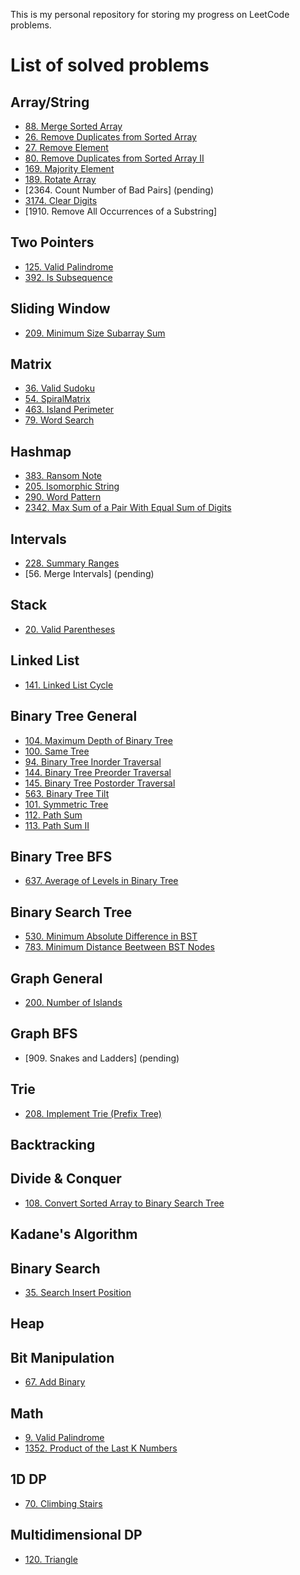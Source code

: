 This is my personal repository for storing my progress on LeetCode problems.

# List of solved problems
## Array/String
- [88. Merge Sorted Array](https://github.com/Elianfm/LeetCode/tree/main/src/88.%20Merge%20Sorted%20Array)
- [26. Remove Duplicates from Sorted Array](https://github.com/Elianfm/LeetCode/tree/main/src/26.%20Remove%20Duplicates%20from%20Sorted%20Array)
- [27. Remove Element](https://github.com/Elianfm/LeetCode/tree/main/src/27.%20Remove%20Element)
- [80. Remove Duplicates from Sorted Array II](https://github.com/Elianfm/LeetCode/tree/main/src/80.%20Remove%20Duplicates%20from%20Sorted%20Array%20II)
- [169. Majority Element](https://github.com/Elianfm/LeetCode/tree/main/src/169.%20Majority%20Element)
- [189. Rotate Array](https://github.com/Elianfm/LeetCode/tree/main/src/189.%20Rotate%20Array)
- [2364. Count Number of Bad Pairs] (pending)
- [3174. Clear Digits](https://github.com/Elianfm/LeetCode/tree/main/src/3174.%20Clear%20Digits)
- [1910. Remove All Occurrences of a Substring]

## Two Pointers
- [125. Valid Palindrome](https://github.com/Elianfm/LeetCode/tree/main/src/125.%20Valid%20Palindrome)
- [392. Is Subsequence](https://github.com/Elianfm/LeetCode/tree/main/src/392.%20Is%20Subsequence)

## Sliding Window
- [209. Minimum Size Subarray Sum](https://github.com/Elianfm/LeetCode/tree/main/src/209.%20Minimum%20Size%20Subarray%20Sum)

## Matrix
- [36. Valid Sudoku](https://github.com/Elianfm/LeetCode/tree/main/src/36.%20Valid%20Sudoku)
- [54. SpiralMatrix](https://github.com/Elianfm/LeetCode/tree/main/src/54.%20Spiral%20Matrix)
- [463. Island Perimeter](https://github.com/Elianfm/LeetCode/tree/main/src/463.%20Island%20Perimeter)
- [79. Word Search](https://github.com/Elianfm/LeetCode/tree/main/src/79.%20Word%20Search)

## Hashmap
- [383. Ransom Note](https://github.com/Elianfm/LeetCode/tree/main/src/383.%20Ransom%20Note)
- [205. Isomorphic String](https://github.com/Elianfm/LeetCode/tree/main/src/205.%20Isomorphic%20String)
- [290. Word Pattern](https://github.com/Elianfm/LeetCode/tree/main/src/290.%20Word%20Pattern)
- [2342. Max Sum of a Pair With Equal Sum of Digits](https://github.com/Elianfm/LeetCode/tree/main/src/2342.%20Max%20Sum%20of%20a%20Pair%20With%20Equal%20Sum%20of%20Digits)

## Intervals
- [228. Summary Ranges](https://github.com/Elianfm/LeetCode/tree/main/src/228.%20Summary%20Ranges)
- [56. Merge Intervals] (pending)

## Stack
- [20. Valid Parentheses](https://github.com/Elianfm/LeetCode/tree/main/src/20.%20Valid%20Parentheses)

## Linked List
- [141. Linked List Cycle](https://github.com/Elianfm/LeetCode/tree/main/src/141.%20Linked%20List%20Cycle)

## Binary Tree General
- [104. Maximum Depth of Binary Tree](https://github.com/Elianfm/LeetCode/tree/main/src/104.%20Maximum%20Depth%20of%20Binary%20Tree)
- [100. Same Tree](https://github.com/Elianfm/LeetCode/tree/main/src/100.%20Same%20Tree)
- [94. Binary Tree Inorder Traversal](https://github.com/Elianfm/LeetCode/tree/main/src/94.%20Binary%20Tree%20Inorder%20Traversal)
- [144. Binary Tree Preorder Traversal](https://github.com/Elianfm/LeetCode/tree/main/src/144.Binary%20Tree%20Preorder%20Traversal)
- [145. Binary Tree Postorder Traversal](https://github.com/Elianfm/LeetCode/tree/main/src/145.Binary%20Tree%20Postorder%20Traversal)
- [563. Binary Tree Tilt](https://github.com/Elianfm/LeetCode/tree/main/src/563.%20Binary%20Tree%20Tilt)
- [101. Symmetric Tree](https://github.com/Elianfm/LeetCode/tree/main/src/101.%20Symmetric%20Tree)
- [112. Path Sum](https://github.com/Elianfm/LeetCode/tree/main/LeetCode/src/112.%20Path%20Sum)
- [113. Path Sum II](https://github.com/Elianfm/LeetCode/tree/main/LeetCode/src/113.%20Path%20Sum%20II)

## Binary Tree BFS
- [637. Average of Levels in Binary Tree](https://github.com/Elianfm/LeetCode/tree/main/src/637.%20Average%20of%20Levels%20in%20Binary%20Tree)

## Binary Search Tree
- [530. Minimum Absolute Difference in BST](https://github.com/Elianfm/LeetCode/tree/main/src/530.%20Minimum%20Absolute%20Difference%20in%20BST)
- [783. Minimum Distance Beetween BST Nodes](https://github.com/Elianfm/LeetCode/tree/main/src/783.%20Minimum%20Distance%20Between%20BST%20Nodes)



## Graph General
- [200. Number of Islands](https://github.com/Elianfm/LeetCode/tree/main/src/200.%20Number%20of%20Islands)


## Graph BFS
- [909. Snakes and Ladders] (pending)

## Trie
- [208. Implement Trie (Prefix Tree)](https://github.com/Elianfm/LeetCode/tree/main/src/208.%20Implement%20Trie)


## Backtracking

## Divide & Conquer
- [108. Convert Sorted Array to Binary Search Tree](https://github.com/Elianfm/LeetCode/tree/main/src/108.%20Convert%20Sorted%20Array%20to%20Binary%20Search%20Tree)


## Kadane's Algorithm

## Binary Search 
- [35. Search Insert Position](https://github.com/Elianfm/LeetCode/tree/main/src/35.%20Search%20Insert%20Position)

## Heap

## Bit Manipulation
- [67. Add Binary](https://github.com/Elianfm/LeetCode/tree/main/src/67.%20Add%20Binary)

## Math
- [9. Valid Palindrome](https://github.com/Elianfm/LeetCode/tree/main/src/9.%20Palindrome%20Number)
- [1352. Product of the Last K Numbers](https://github.com/Elianfm/LeetCode/tree/main/src/1352.%20Product%20of%20the%20Last%20K%20Numbers)

## 1D DP
- [70. Climbing Stairs](https://github.com/Elianfm/LeetCode/tree/main/src/70.%20Climbing%20Stairs)


## Multidimensional DP
- [120. Triangle](https://github.com/Elianfm/LeetCode/tree/main/src/120.%20Triangle)
